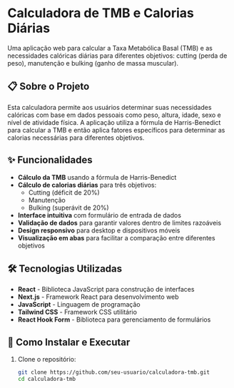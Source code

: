 # Calculadora de TMB e Calorias Diárias

Uma aplicação web para calcular a Taxa Metabólica Basal (TMB) e as necessidades calóricas diárias para diferentes objetivos: cutting (perda de peso), manutenção e bulking (ganho de massa muscular).

<!-- [Calculadora de TMB](/placeholder.svg?height=300&width=600)-->

## 📋 Sobre o Projeto

Esta calculadora permite aos usuários determinar suas necessidades calóricas com base em dados pessoais como peso, altura, idade, sexo e nível de atividade física. A aplicação utiliza a fórmula de Harris-Benedict para calcular a TMB e então aplica fatores específicos para determinar as calorias necessárias para diferentes objetivos.

## ✨ Funcionalidades

- **Cálculo da TMB** usando a fórmula de Harris-Benedict
- **Cálculo de calorias diárias** para três objetivos:
  - Cutting (déficit de 20%)
  - Manutenção
  - Bulking (superávit de 20%)
- **Interface intuitiva** com formulário de entrada de dados
- **Validação de dados** para garantir valores dentro de limites razoáveis
- **Design responsivo** para desktop e dispositivos móveis
- **Visualização em abas** para facilitar a comparação entre diferentes objetivos

## 🛠️ Tecnologias Utilizadas

- **React** - Biblioteca JavaScript para construção de interfaces
- **Next.js** - Framework React para desenvolvimento web
- **JavaScript** - Linguagem de programação
- **Tailwind CSS** - Framework CSS utilitário
- **React Hook Form** - Biblioteca para gerenciamento de formulários

## 🚀 Como Instalar e Executar

1. Clone o repositório:
   ```bash
   git clone https://github.com/seu-usuario/calculadora-tmb.git
   cd calculadora-tmb
